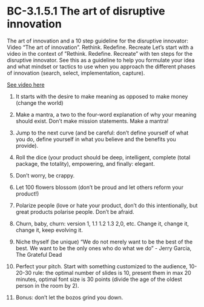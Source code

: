 # BC-3.1.5.1 The art of disruptive innovation

The art of innovation and a 10 step guideline for the disruptive innovator: Video “The art of innovation”. Rethink. Redefine. Recreate
Let’s start with a video in the context of ”Rethink. Redefine. Recreate” with ten steps for the disruptive innovator. See this as a guideline to help you formulate your idea and what mindset or tactics to use when you approach the different phases of innovation (search, select, implementation, capture). 

[See video here](https://www.youtube.com/watch?v=Mtjatz9r-Vc)

1. It starts with the desire to make meaning as opposed to make money (change the world)

2. Make a mantra, a two to the four-word explanation of why your meaning should exist. Don’t make mission statements. Make a mantra! 

3. Jump to the next curve (and be careful: don’t define yourself of what you do, define yourself in what you believe and the benefits you provide). 

4. Roll the dice (your product should be deep, intelligent, complete (total package, the totality), empowering, and finally: elegant. 

5. Don’t worry, be crappy. 

6. Let 100 flowers blossom (don’t be proud and let others reform your product!)

7. Polarize people (love or hate your product, don’t do this intentionally, but great products polarise people. Don’t be afraid.

8. Churn, baby, churn: version 1, 1.1 1.2 1.3 2,0, etc. Change it, change it, change it, keep evolving it. 

9. Niche thyself (be unique) “We do not merely want to be the best of the best. We want to be the only ones who do what we do” - Jerry Garcia, The Grateful Dead

10. Perfect your pitch. Start with something customized to the audience, 10-20-30 rule: the optimal number of slides is 10, present them in max 20 minutes, optimal font size is 30 points (divide the age of the oldest person in the room by 2).	

11. Bonus: don’t let the bozos grind you down.
